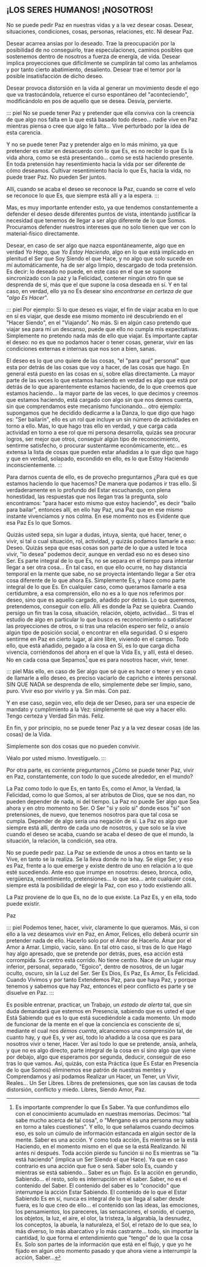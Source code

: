 ## ¡LOS SERES HUMANOS! ¡NOSOTROS!

No se puede pedir Paz en nuestras vidas y a la vez desear cosas. Desear, situaciones, condiciones, cosas, personas, relaciones, etc. Ni desear Paz.

Desear acarrea ansias por lo deseado. Trae la preocupación por la posibilidad de no conseguirlo, trae especulaciones, caminos posibles que sostenemos dentro de nosotros a fuerza de energía, de vida. Desear implica proyecciones que difícilmente se cumplirán tal como las anhelamos y por tanto cierto abatimiento, desaliento. Desear trae el temor por la posible insatisfacción de dicho deseo.

Desear provoca distorsión en la vida al generar un movimiento desde el ego que va trastocándola, retuerce el curso espontáneo del "aconteciendo", modificándolo en pos de aquello que se desea. Desvía, pervierte.

::: piel
No se puede tener Paz y pretender que ella conviva con la creencia de que algo nos falta en la que está basado todo deseo… nadie vive en Paz mientras piensa o cree que algo le falta… Vive perturbado por la idea de esta carencia.

Y no se puede tener Paz y pretender algo en lo más mínimo, ya que pretender es estar en desacuerdo con lo que Es, es no recibir lo que Es la vida ahora, como se está presentando… como se está haciendo presente. En toda pretensión hay resentimiento hacia la vida por ser diferente de cómo deseamos. Cultivar resentimiento hacía lo que Es, hacia la vida, no puede traer Paz. No pueden Ser juntos.

Allí, cuando se acaba el deseo se reconoce la Paz, cuando se corre el velo se reconoce lo que Es, que siempre está allí y a la espera.
:::

Mas, es muy importante entender esto, ya que tendemos constantemente a defender el deseo desde diferentes puntos de vista, intentando justificar la necesidad que tenemos de llegar a ser algo diferente de lo que Somos. Procuramos defender nuestros intereses que no solo tienen que ver con lo material-físico directamente.

Desear, en caso de ser algo que nazca espontáneamente, algo que en verdad _Yo Hago_, que _Yo Estoy Haciendo_, algo en lo que está implicado en plenitud el Ser que Soy Siendo el que Hace, y no algo que solo sucede en mí automáticamente, ha de ser algo limpio, descargado de toda pretensión. Es decir: lo deseado no puede, en este caso en el que se supone sincronizado con la paz y la Felicidad, contener ningún otro fin que se desprenda de sí, más que el que supone la cosa deseada en sí. Y en tal caso, en verdad, ello ya no Es desear sino _encontrarse en certeza de que "algo Es Hacer_".

::: piel
Por ejemplo: Si lo que deseo es viajar, el fin de viajar acaba en lo que en sí es viajar, que desde ese mismo momento iré descubriendo en el "Hacer Siendo", en el "Viajando". No más. Si en algún caso pretendo que viajar sea para mí un descanso, puede que ello no cumpla mis expectativas. Simplemente no pretendo nada más de ello que viajar.
Es importante captar el deseo: no es que no podamos hacer o tener cosas, generar, vivir en las condiciones externas e internas que nos son a bien, sanas. 

El deseo es lo que uno quiere de las cosas, "el "para qué" personal" que esta por detrás de las cosas que voy a hacer, de las cosas que hago. En general está puesto en las cosas en sí, sobre ellas directamente. La mayor parte de las veces lo que estamos haciendo en verdad es algo que está por detrás de lo que aparentemente estamos haciendo, de lo que creemos que estamos haciendo… la mayor parte de las veces, lo que decimos y creemos que estamos haciendo, está cargado con algo sin que nos demos cuenta, sin que comprendamos este mecanismo funcionando… otro ejemplo: supongamos que he decidido dedicarme a la Danza, lo que digo que hago es: "Ser bailarín", ello es un rol que incluye un sin número de actividades en torno a ello. Mas, lo que hago tras ello en verdad, y que carga cada actividad en torno a ese rol que mi persona desarrolla, quizás sea procurar logros, ser mejor que otros, conseguir algún tipo de reconocimiento, sentirme satisfecho, o procurar sustentarme económicamente, etc… es extensa la lista de cosas que pueden estar añadidas a lo que digo que hago y que en verdad, solapado, escondido en ello, es lo que Estoy Haciendo inconscientemente. 
:::

Para darnos cuenta de ello, es de provecho preguntarnos ¿Para qué es que estamos haciendo lo que hacemos? De manera que podamos ir tras ello. Si verdaderamente en lo profundo del Estar escuchando, con plena honestidad, las respuestas que nos llegan tras la pregunta, solo encontramos: "para hacer esto mismo que estoy haciendo", es decir "bailo para bailar", entonces allí, en ello hay Paz, una Paz que en ese mismo instante vivenciamos y nos colma. En ese momento nos es Evidente que esa Paz Es lo que Somos.

Quizás usted sepa, sin lugar a dudas, intuya, sienta, qué hacer, tener, o vivir, si tal o cual situación, rol, actividad, y quizás podamos llamarle a eso: Deseo. Quizás sepa que esas cosas son parte de lo que a usted le toca vivir, "lo desea" podemos decir, aunque en verdad eso no es deseo sino Ser. Es parte integral de lo que Es, no se separa en el tiempo para intentar llegar a ser otra cosa… En tal caso, en que ello ocurre, no hay distancia temporal en la mente que sabe, no se proyecta intentando llegar a Ser otra cosa diferente de lo que ahora Es. Simplemente Es, y hace como parte integral de lo que Es. En cualquier caso, como queramos llamarle a esa certidumbre, a esa comprensión, ello no es a lo que nos referimos por deseo, sino que es aquello cargado, añadido por detrás. Lo que queremos, pretendemos, conseguir con ello. Allí es donde la Paz se quiebra. Cuando persigo un fin tras la cosa, situación, relación, objeto, actividad… Si tras el estudio de algo en particular lo que busco es reconocimiento o satisfacer las proyecciones de otros, o si tras una relación espero ser feliz, o ansío algún tipo de posición social, o encontrar en ella seguridad. O si espero sentirme en Paz en cierto lugar, al aire libre, viviendo en el campo. Todo ello, que está añadido, pegado a la cosa en Sí, es lo que carga dicha vivencia, corriéndonos del ahora en el que la Vida Es, y allí, está el deseo. No en cada cosa que Sepamos[^1] que es para nosotros hacer, vivir, tener.

::: piel
Más ello, en caso de Ser algo que sé que es hacer o tener y en caso de llamarle a ello deseo, es preciso vaciarlo de capricho e interés personal. SIN QUE NADA se desprenda de ello, simplemente debe ser limpio, sano, puro. Vivir eso por vivirlo y ya. Sin más. Con paz.

Y en ese caso, según veo, ello deja de ser Deseo, para ser una especie de mandato y cumplimiento a la Vez: simplemente sé que voy a hacer ello. Tengo certeza y Verdad Sin más. Feliz.

En fin, y por principio, no se puede tener Paz y a la vez desear cosas (de las cosas) de la Vida.

Simplemente son dos cosas que no pueden convivir.

Véalo por usted mismo. Investíguelo.
:::

Por otra parte, es corriente preguntarnos ¿Cómo se puede tener Paz, vivir en Paz, constantemente, con todo lo que sucede alrededor, en el mundo?

La Paz como todo lo que Es, en tanto Es, como el Amor, la Verdad, la Felicidad, como lo que Somos, al ser atributos de Dios, que se nos dan, no pueden depender de nada, ni del tiempo. La Paz no puede Ser algo que Sea ahora y en otro momento no Ser. O Ser "si y solo si" donde esos "si" son pretensiones, de nuevo, que tenemos nosotros para que tal cosa se cumpla. Depender de algo sería una negación de sí. La Paz es algo que siempre está allí, dentro de cada uno de nosotros, y que solo se la vive cuando el deseo se acaba, cuando se acaba el deseo de que el mundo, la situación, la relación, la condición, sea otra.

No se puede pedir paz. La Paz se extiende de unos a otros en tanto se la Vive, en tanto se la realiza. Se la lleva donde no la hay. Se elige Ser, y eso es Paz, frente a lo que emerge y existe dentro de uno en relación a lo que esté sucediendo. Ante eso que irrumpe en nosotros: deseo, bronca, odio, vergüenza, resentimiento, pretensiones… lo que sea… ante cualquier cosa, siempre está la posibilidad de elegir la Paz, con eso y todo existiendo allí.

La Paz proviene de lo que Es, no de lo que existe. La Paz Es, y en ella, todo puede existir.

Paz

::: piel
Podemos tener, hacer, vivir, claramente lo que queramos. Más, si con ello a la vez deseamos vivir en Paz, en Amor, Felices, ello deberá ocurrir sin pretender nada de ello. Hacerlo solo por el Amor de Hacerlo. Amar por el Amor a Amar. Limpio, vacío, sano. En tal otro caso, si tras de lo que Hago hay algo apresado, que se pretende por detrás, pues, esa acción está corrompida. Su centro está corrido. No tiene centro. Nace de un lugar muy inferior, personal, separado, "Egoico", dentro de nosotros, de un lugar oculto, oscuro, sin la Luz del Ser. Ser Es Dios, Es Paz, Es Amor, Es Felicidad. Cuando Vivimos y por tanto Extendemos Paz, para que haya Paz, y porque tenemos y sabemos que hay Paz, entonces el peor conflicto es parte y se disuelve en Paz.
:::

Es posible entrenar, practicar, un Trabajo, un _estado de alerta_ tal, que sin duda demandará que estemos en Presencia, sabiendo que es usted el que Está Sabiendo qué es lo que está sucediéndole a cada momento. Un modo de funcionar de la mente en el que la conciencia es consciente de sí, mediante el cual nos _demos cuenta_, alcancemos una comprensión tal, de cuanto hay, y qué Es, y ver así, todo lo añadido a la cosa que es para nosotros vivir o tener, Hacer. Ver así todo lo que se pretende, ansía, anhela, y que no es algo directo, parte integral de la cosa en sí sino algo que viene por debajo, algo que esperamos por segunda, deducir, conseguir de eso tras lo que vamos. Así, quizás, con esta Práctica (que Es Estar en Presencia de lo que Somos) eliminemos ese patrón de nuestras mentes y Comprendamos y así podamos Realizar un Hacer, un Tener, un Vivir, Reales… Un Ser Libres. Libres de pretensiones, que son las causas de toda distorsión, conflicto y miedo. Libres, Siendo Amor, Paz.

[^1]: Es importante comprender lo que Es Saber. Ya que confundimos ello con el conocimiento acumulado en nuestras memorias. Decimos: "tal sabe mucho acerca de tal cosa", o "Mengano es una persona muy sabia en torno a tales cuestiones". Y ello, lo que señalamos cuando decimos eso, es solo un cúmulo de información estancada en algún sector de la mente.
Saber es una acción. Y como toda acción, Es mientras se la está Haciendo, en el momento mismo en el que se la está Realizando. Ni antes ni después.
Toda acción pierde su función si no Es mientras se "la está haciendo" (implica un Ser Siendo el que Hace). Ya que en caso contrario es una acción que fue o será.
Saber solo Es, cuando y mientras se está sabiendo... Saber es un flujo. Es la acción en gerundio, Sabiendo… el resto, solo es interrupción en el saber.
Saber, no es el contenido del Saber. El contenido del saber es lo "conocido" que interrumpe la acción Estar Sabiendo. El contenido de lo que el Estar Sabiendo Es en sí, nunca es integral de lo que llega al saber desde fuera, es lo que creo de ello… el contenido son las ideas, las emociones, los pensamientos, los pareceres, las sensaciones, el sonido, el cuerpo, los objetos, la luz, el aire, el olor, la tristeza, la algarabía, la desnudez, los conceptos, la abuela, la naturaleza, el Sol, el retazo de lo que sea, lo más diverso, lo más abarcativo y lo más castrante… todo, sin importar la cantidad, lo que forma el entendimiento que "tengo" de lo que la cosa Es. Solo son partes de la información que está en el flujo, y que yo he fijado en algún otro momento pasado y que ahora viene a interrumpir la acción, Saber…